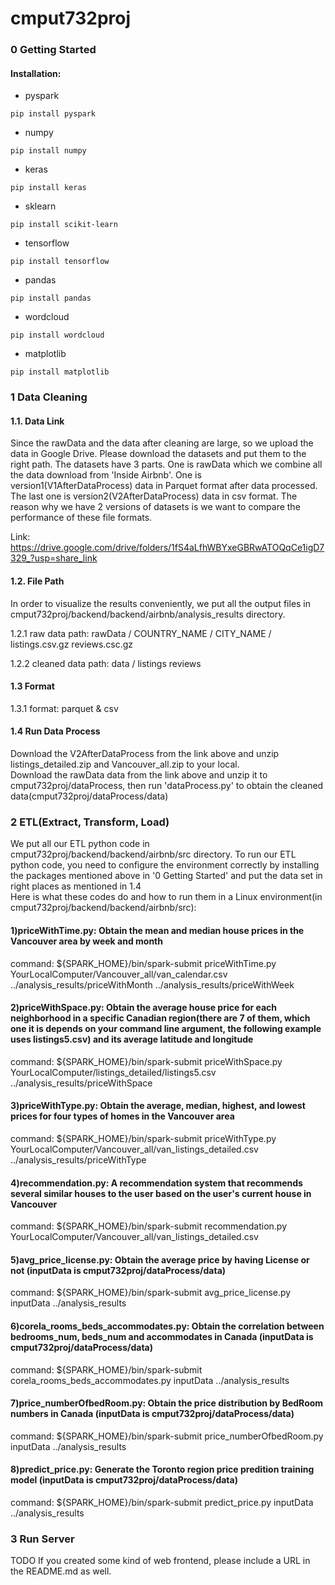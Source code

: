# cmput732proj
### 0 Getting Started
#### Installation:
* pyspark
```
pip install pyspark
```
* numpy
```
pip install numpy
```
* keras
```
pip install keras
```
* sklearn
```
pip install scikit-learn
```
* tensorflow
```
pip install tensorflow
```
* pandas
```
pip install pandas
```
* wordcloud
```
pip install wordcloud
```
* matplotlib
```
pip install matplotlib
```
### 1 Data Cleaning
#### 1.1. Data Link
Since the rawData and the data after cleaning are large, so we upload the data in Google Drive. Please download the datasets and put them to the right path.
The datasets have 3 parts. One is rawData which we combine all the data download from 'Inside Airbnb'.
One is version1(V1AfterDataProcess) data in Parquet format after data processed. The last one is version2(V2AfterDataProcess) data in csv format.
The reason why we have 2 versions of datasets is we want to compare the performance of these file formats.

Link: https://drive.google.com/drive/folders/1fS4aLfhWBYxeGBRwATOQqCe1igD7329_?usp=share_link
#### 1.2. File Path  
In order to visualize the results conveniently, we put all the output files in cmput732proj/backend/backend/airbnb/analysis_results directory.

1.2.1 raw data path: rawData / COUNTRY_NAME / CITY_NAME / listings.csv.gz reviews.csc.gz

1.2.2 cleaned data
 path: data / listings   reviews
#### 1.3 Format
1.3.1 format: parquet & csv

#### 1.4 Run Data Process
Download the V2AfterDataProcess from the link above and unzip listings_detailed.zip and Vancouver_all.zip to your local.  
Download the rawData data from the link above and unzip it to cmput732proj/dataProcess, then run 'dataProcess.py' to obtain the cleaned data(cmput732proj/dataProcess/data)

### 2 ETL(Extract, Transform, Load)
We put all our ETL python code in cmput732proj/backend/backend/airbnb/src directory. To run our ETL python code, you need to configure the environment correctly by installing the packages mentioned above in '0 Getting Started' and put the data set in right places as mentioned in 1.4  
Here is what these codes do and how to run them in a Linux environment(in cmput732proj/backend/backend/airbnb/src):  
#### 1)priceWithTime.py: Obtain the mean and median house prices in the Vancouver area by week and month
command: ${SPARK_HOME}/bin/spark-submit priceWithTime.py YourLocalComputer/Vancouver_all/van_calendar.csv ../analysis_results/priceWithMonth ../analysis_results/priceWithWeek

#### 2)priceWithSpace.py: Obtain the average house price for each neighborhood in a specific Canadian region(there are 7 of them, which one it is depends on your command line argument, the following example uses listings5.csv) and its average latitude and longitude
command: ${SPARK_HOME}/bin/spark-submit priceWithSpace.py YourLocalComputer/listings_detailed/listings5.csv ../analysis_results/priceWithSpace

#### 3)priceWithType.py: Obtain the average, median, highest, and lowest prices for four types of homes in the Vancouver area
command: ${SPARK_HOME}/bin/spark-submit priceWithType.py YourLocalComputer/Vancouver_all/van_listings_detailed.csv ../analysis_results/priceWithType

#### 4)recommendation.py: A recommendation system that recommends several similar houses to the user based on the user's current house in Vancouver
command: ${SPARK_HOME}/bin/spark-submit recommendation.py YourLocalComputer/Vancouver_all/van_listings_detailed.csv

#### 5)avg_price_license.py:  Obtain the average price by having License or not (inputData is cmput732proj/dataProcess/data)
command: ${SPARK_HOME}/bin/spark-submit avg_price_license.py inputData ../analysis_results  

#### 6)corela_rooms_beds_accommodates.py: Obtain the correlation between bedrooms_num, beds_num and accommodates in Canada (inputData is cmput732proj/dataProcess/data)
command: ${SPARK_HOME}/bin/spark-submit corela_rooms_beds_accommodates.py inputData ../analysis_results  

#### 7)price_numberOfbedRoom.py:  Obtain the price distribution by BedRoom numbers in Canada (inputData is cmput732proj/dataProcess/data)
command: ${SPARK_HOME}/bin/spark-submit price_numberOfbedRoom.py inputData ../analysis_results  

#### 8)predict_price.py:  Generate the Toronto region price predition training model (inputData is cmput732proj/dataProcess/data)
command: ${SPARK_HOME}/bin/spark-submit predict_price.py inputData ../analysis_results

### 3 Run Server
TODO
 If you created some kind of web frontend, please include a URL in the README.md as well.

    
